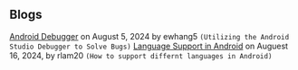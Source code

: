 ## Blogs

[Android Debugger](android-debugger.md) on August 5, 2024 by ewhang5 `(Utilizing the Android Studio Debugger to Solve Bugs)`
[Language Support in Android](language.md) on Auguest 16, 2024, by rlam20 `(How to support differnt languages in Android)`
